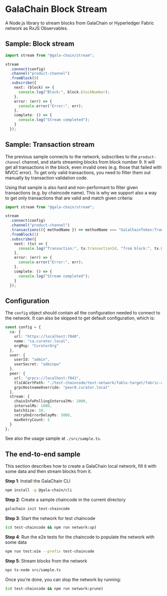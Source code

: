 # GalaChain Block Stream

A Node.js library to stream blocks from GalaChain or Hyperledger Fabric network as RxJS Observables.

## Sample: Block stream

```typescript
import stream from "@gala-chain/stream";

stream
  .connect(config)
  .channel("product-channel")
  .fromBlock(9)
  .subscribe({
    next: (block) => {
      console.log("Block:", block.blockNumber);
    },
    error: (err) => {
      console.error("Error:", err);
    },
    complete: () => {
      console.log("Stream completed");
    }
  });
```

## Sample: Transaction stream

The previous sample connects to the network, subscribes to the `product-channel` channel, and starts streaming blocks from block number 9.
It will get all transactions in the block, even invalid ones (e.g. those that failed with MVCC error).
To get only valid transactions, you need to filter them out manually by transaction validation code.

Using that sample is also hard and non-performant to filter given transactions (e.g. by chaincode name).
This is why we support also a way to get only transactions that are valid and match given criteria:

```typescript
import stream from "@gala-chain/stream";

stream
  .connect(config)
  .channel("product-channel")
  .transactions(({ methodName }) => methodName === "GalaChainToken:TransferToken")
  .fromBlock(3)
  .subscribe({
    next: (tx) => {
      console.log("Transaction:", tx.transactionId, "from block:", tx.blockNumber);
    },
    error: (err) => {
      console.error("Error:", err);
    },
    complete: () => {
      console.log("Stream completed");
    }
  });
```

## Configuration

The `config` object should contain all the configuration needed to connect to the network.
It can also be skipped to get default configuration, which is:

```typescript
const config = {
  ca: {
    url: "https://localhost:7040",
    name: "ca.curator.local",
    orgMsp: "CuratorOrg"
  },
  user: {
    userId: "admin",
    userSecret: "adminpw"
  },
  peer: {
    url: "grpcs://localhost:7041",
    tlsCACertPath: "./test-chaincode/test-network/fablo-target/fabric-config/crypto-config/peerOrganizations/curator.local/msp/tlscacerts/tlsca.curator.local-cert.pem",
    grpcHostnameOverride: "peer0.curator.local"
  },
  stream: {
    chainInfoPollingIntervalMs: 2000,
    intervalMs: 1000,
    batchSize: 10,
    retryOnErrorDelayMs: 5000,
    maxRetryCount: 5
  }
};
```

See also the usage sample at `./src/sample.ts`.

## The end-to-end sample

This section describes how to create a GalaChain local network, fill it with some data and then stream blocks from it.

**Step 1**: Install the GalaChain CLI
```bash
npm install -g @gala-chain/cli
```

**Step 2**: Create a sample chaincode in the current directory
```bash
galachain init test-chaincode
```

**Step 3**: Start the network for test chaincode
```bash
(cd test-chaincode && npm run network:up)
```

**Step 4**: Run the e2e tests for the chaincode to populate the network with some data
```bash
npm run test:e2e --prefix test-chaincode
```

**Step 5**: Stream blocks from the network
```bash
npx ts-node src/sample.ts
```

Once you're done, you can stop the network by running:
```bash
(cd test-chaincode && npm run network:prune)
```
